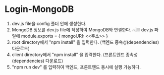 # Login-MongoDB

1. dev.js file을 config 폴더 안에 생성한다.
2. MongoDB 정보를 dev.js file에 작성하여 MongoDB와 연결한다.
  👉🏼 dev.js 파일에 module.exports = { mongoURI: <<주소>> } 
3. root directory에서 "npm install" 을 입력한다. (백엔드 종속성(dependencies) 다운로드)
4. client directory에서 "npm install" 을 입력한다. (프론트엔드 종속성(dependencies) 다운로드)
5. "npm run dev" 를 입력하여 백엔드, 프론트엔드 동시에 실행 가능하다.
